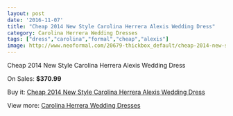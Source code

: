 ```yaml
---
layout: post
date: '2016-11-07'
title: "Cheap 2014 New Style Carolina Herrera Alexis Wedding Dress"
category: Carolina Herrera Wedding Dresses
tags: ["dress","carolina","formal","cheap","alexis"]
image: http://www.neoformal.com/20679-thickbox_default/cheap-2014-new-style-carolina-herrera-alexis-wedding-dress.jpg
---
```

Cheap 2014 New Style Carolina Herrera Alexis Wedding Dress

On Sales: **$370.99**
<a href="https://www.neoformal.com/en/carolina-herrera-wedding-dresses-2014/6618-cheap-2014-new-style-carolina-herrera-alexis-wedding-dress.html"><amp-img layout="responsive" width="600" height="600" src="//www.neoformal.com/20679-thickbox_default/cheap-2014-new-style-carolina-herrera-alexis-wedding-dress.jpg" alt="Cheap 2014 New Style Carolina Herrera Alexis Wedding Dress 0" /></a>

Buy it: [Cheap 2014 New Style Carolina Herrera Alexis Wedding Dress](https://www.neoformal.com/en/carolina-herrera-wedding-dresses-2014/6618-cheap-2014-new-style-carolina-herrera-alexis-wedding-dress.html "Cheap 2014 New Style Carolina Herrera Alexis Wedding Dress")

View more: [Carolina Herrera Wedding Dresses](https://www.neoformal.com/en/94-carolina-herrera-wedding-dresses-2014 "Carolina Herrera Wedding Dresses")